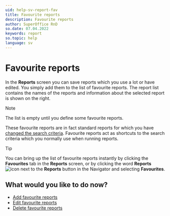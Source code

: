 ```yaml
---
uid: help-sv-report-fav
title: Favourite reports
description: Favourite reports
author: SuperOffice RnD
so.date: 07.04.2022
keywords: report
so.topic: help
language: sv
---
```


# Favourite reports

In the **Reports** screen you can save reports which you use a lot or have edited. You simply add them to the list of favourite reports. The report list contains the names of the reports and information about the selected report is shown on the right.

> [!NOTE]
> The list is empty until you define some favourite reports.

These favourite reports are in fact standard reports for which you have [changed the search criteria][4]. Favourite reports act as shortcuts to the search criteria which you normally use when running reports.

> [!TIP]
> You can bring up the list of favourite reports instantly by clicking the **Favourites** tab in the **Reports** screen, or by clicking the word **Reports** ![icon][img1] next to the **Reports** button in the Navigator and selecting **Favourites**.

## What would you like to do now?

* [Add favourite reports][1]
* [Edit favourite reports][2]
* [Delete favourite reports][3]

<!-- Referenced links -->
[1]: add.md
[2]: edit.md
[3]: delete.md
[4]: ../search-criteria/edit.md

<!-- Referenced images -->
[img1]: ../../../../../common/icons/nav-dropdown-report.png

